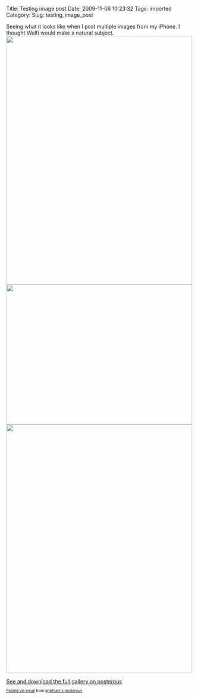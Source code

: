 Title: Testing image post
Date: 2009-11-06 10:23:32
Tags: imported
Category: 
Slug: testing_image_post

Seeing what it looks like when I post multiple images from my iPhone. I thought Wolfi would make a natural subject.
<a href='http://posterous.com/getfile/files.posterous.com/griphiam/1f9L3WE0IKTxtclBdgAGl17Mm6INgmRDWbsuWlJHCvgHTmHFJVLSm5s3NyT7/photo.jpg'><img src="http://posterous.com/getfile/files.posterous.com/griphiam/7vxLgjFxnvCVxIHDsoRRv8h1vcyX5rwRIwHnqe4XFOHstNHf5hnzIUYL0TiH/photo.jpg.scaled.500.jpg" width="500" height="667"/></a> <a href='http://posterous.com/getfile/files.posterous.com/griphiam/O3YYuQbwHCZqMhHJX6XKQ2meRHnRuD9vW5P8P7NEroVTZEuBctV45Ey0T1hs/photo_2.jpg'><img src="http://posterous.com/getfile/files.posterous.com/griphiam/e75P64rfWjrV0MYAK78v4R8at5DD5DH2fwK0KJj9vc49QPKvbtH5W1VzLDOp/photo_2.jpg.scaled.500.jpg" width="500" height="375"/></a> <a href='http://posterous.com/getfile/files.posterous.com/griphiam/HIXp4x4mZ2eK0oDwdle3CdPtrj89D9EAjZ8xKuYIOf1rD2aka0JfMcNR2zCM/photo_3.jpg'><img src="http://posterous.com/getfile/files.posterous.com/griphiam/sfpIjMxSJa6A2msCZ06hHOMZaIeKF0ipI8vMoBUjLrS7q6DNExIYFU8gRH3u/photo_3.jpg.scaled.500.jpg" width="500" height="667"/></a> <div><a href='http://griphiam.posterous.com/testing-image-post'>See and download the full gallery on posterous</a></div><p style="font-size: 10px;">  <a href="http://posterous.com">Posted via email</a>   from <a href="http://griphiam.posterous.com/testing-image-post">griphiam's posterous</a>    
